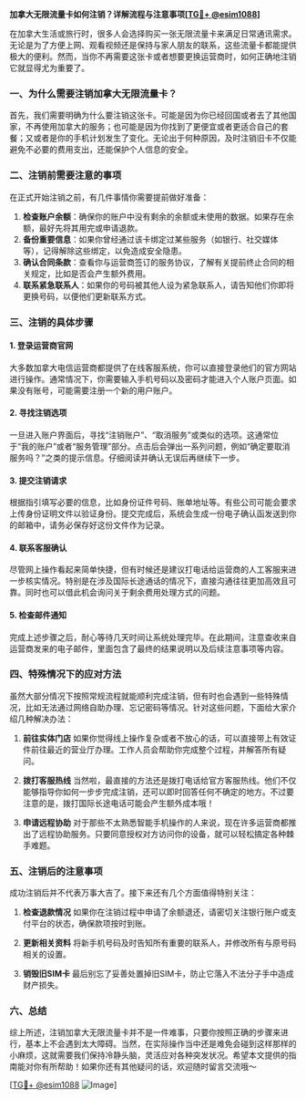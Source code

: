 **加拿大无限流量卡如何注销？详解流程与注意事项[[TG💪+ @esim1088](https://t.me/s/esim1088)]**

在加拿大生活或旅行时，很多人会选择购买一张无限流量卡来满足日常通讯需求。无论是为了方便上网、观看视频还是保持与家人朋友的联系，这些流量卡都能提供极大的便利。然而，当你不再需要这张卡或者想要更换运营商时，如何正确地注销它就显得尤为重要了。

### **一、为什么需要注销加拿大无限流量卡？**

首先，我们需要明确为什么要注销这张卡。可能是因为你已经回国或者去了其他国家，不再使用加拿大的服务；也可能是因为你找到了更便宜或者更适合自己的套餐；又或者是你的手机计划发生了变化。无论出于何种原因，及时注销旧卡不仅能避免不必要的费用支出，还能保护个人信息的安全。

### **二、注销前需要注意的事项**

在正式开始注销之前，有几件事情你需要提前做好准备：

1. **检查账户余额**：确保你的账户中没有剩余的余额或未使用的数据。如果存在余额，最好先将其用完或申请退款。
2. **备份重要信息**：如果你曾经通过该卡绑定过某些服务（如银行、社交媒体等），记得解除这些绑定，以免造成安全隐患。
3. **确认合同条款**：查看你与运营商签订的服务协议，了解有关提前终止合同的相关规定，比如是否会产生额外费用。
4. **联系紧急联系人**：如果你的号码被其他人设为紧急联系人，请告知他们你即将更换号码，以便他们更新联系方式。

### **三、注销的具体步骤**

#### **1. 登录运营商官网**
大多数加拿大电信运营商都提供了在线客服系统，你可以直接登录他们的官方网站进行操作。通常情况下，你需要输入手机号码以及密码才能进入个人账户页面。如果没有账号，可能需要注册一个新的用户账户。

#### **2. 寻找注销选项**
一旦进入账户界面后，寻找“注销账户”、“取消服务”或类似的选项。这通常位于“我的账户”或者“服务管理”部分。点击后会弹出一系列问题，例如“确定要取消服务吗？”之类的提示信息。仔细阅读并确认无误后再继续下一步。

#### **3. 提交注销请求**
根据指引填写必要的信息，比如身份证件号码、账单地址等。有些公司可能会要求上传身份证明文件以验证身份。提交完成后，系统会生成一份电子确认函发送到你的邮箱中，请务必保存好这份文件作为记录。

#### **4. 联系客服确认**
尽管网上操作看起来简单快捷，但有时候还是建议打电话给运营商的人工客服来进一步核实情况。特别是在涉及国际长途通话的情况下，直接沟通往往更加高效且可靠。同时也可以借此机会询问关于剩余费用处理方式的问题。

#### **5. 检查邮件通知**
完成上述步骤之后，耐心等待几天时间让系统处理完毕。在此期间，注意查收来自运营商发来的电子邮件，里面包含了最终的结果说明以及后续注意事项等内容。

### **四、特殊情况下的应对方法**

虽然大部分情况下按照常规流程就能顺利完成注销，但有时也会遇到一些特殊情况，比如无法通过网络自助办理、忘记密码等情况。针对这些问题，下面给大家介绍几种解决办法：

1. **前往实体门店**
   如果你觉得线上操作复杂或者不放心的话，可以直接带上有效证件前往最近的营业厅办理。工作人员会帮助你完成整个过程，并解答所有疑问。

2. **拨打客服热线**
   当然啦，最直接的方法还是拨打电话给官方客服热线。他们不仅能够指导你如何一步步完成注销，还可以即时回答任何不确定的地方。不过要注意的是，拨打国际长途电话可能会产生额外成本哦！

3. **申请远程协助**
   对于那些不太熟悉智能手机操作的人来说，现在许多运营商都推出了远程协助服务。只要同意授权对方访问你的设备，就可以轻松搞定各种棘手难题。

### **五、注销后的注意事项**

成功注销后并不代表万事大吉了。接下来还有几个方面值得特别关注：

1. **检查退款情况**
   如果你在注销过程中申请了余额退还，请密切关注银行账户或支付平台的状态，确保款项按时到账。

2. **更新相关资料**
   将新手机号码及时告知所有重要的联系人，并修改所有与原号码相关的设置。

3. **销毁旧SIM卡**
   最后别忘了妥善处置掉旧SIM卡，防止它落入不法分子手中造成财产损失。

### **六、总结**

综上所述，注销加拿大无限流量卡并不是一件难事，只要你按照正确的步骤来进行，基本上不会遇到太大障碍。当然，在实际操作当中还是难免会碰到这样那样的小麻烦，这就需要我们保持冷静头脑，灵活应对各种突发状况。希望本文提供的指南能对你有所帮助！如果你还有其他疑问的话，欢迎随时留言交流哦～

[[TG💪+ @esim1088](https://t.me/s/esim1088) ![Image](https://i.postimg.cc/4NQfJmqS/Snipaste-2025-05-13-00-14-12.png)]